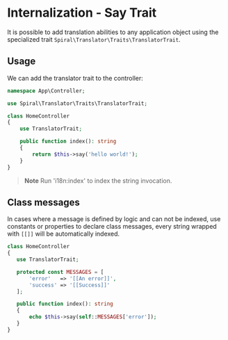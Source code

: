 # Internalization - Say Trait

It is possible to add translation abilities to any application object using the specialized trait 
`Spiral\Translator\Traits\TranslatorTrait`.

## Usage

We can add the translator trait to the controller:

```php
namespace App\Controller;

use Spiral\Translator\Traits\TranslatorTrait;

class HomeController
{
    use TranslatorTrait;

    public function index(): string
    {
        return $this->say('hello world!');
    }
}
```

> **Note**
> Run 'i18n:index' to index the string invocation.

## Class messages

In cases where a message is defined by logic and can not be indexed, use constants or properties to declare class messages, every string wrapped with `[[]]` will be automatically indexed.
 
 ```php
class HomeController 
{
    use TranslatorTrait;

    protected const MESSAGES = [
        'error'   => '[[An error]]',
        'success' => '[[Success]]'
    ];

    public function index(): string
    {
        echo $this->say(self::MESSAGES['error']);
    }
}
 ```
